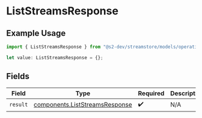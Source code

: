 # ListStreamsResponse

## Example Usage

```typescript
import { ListStreamsResponse } from "@s2-dev/streamstore/models/operations";

let value: ListStreamsResponse = {};
```

## Fields

| Field                                                                            | Type                                                                             | Required                                                                         | Description                                                                      |
| -------------------------------------------------------------------------------- | -------------------------------------------------------------------------------- | -------------------------------------------------------------------------------- | -------------------------------------------------------------------------------- |
| `result`                                                                         | [components.ListStreamsResponse](../../models/components/liststreamsresponse.md) | :heavy_check_mark:                                                               | N/A                                                                              |